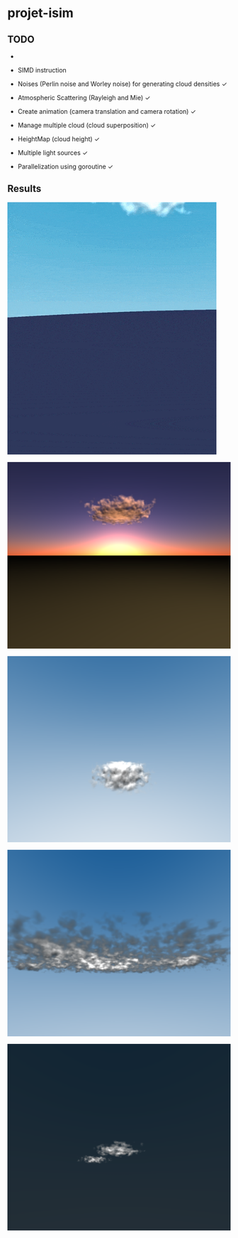 # projet-isim

## TODO



- 

- SIMD instruction

- Noises (Perlin noise and Worley noise) for generating cloud densities ✓ 

- Atmospheric Scattering (Rayleigh and Mie) ✓ 

- Create animation (camera translation and camera rotation) ✓

- Manage multiple cloud (cloud superposition) ✓

- HeightMap (cloud height) ✓
  
- Multiple light sources ✓

- Parallelization using goroutine ✓


## Results

![Alt Text](results/backward-anim-one-cloud.gif)

![plot](results/cloud-sunset-1.png)

![plot](results/cloud_7.png)

![plot](results/30_clouds.png)

![plot](results/cloud_13.png)
